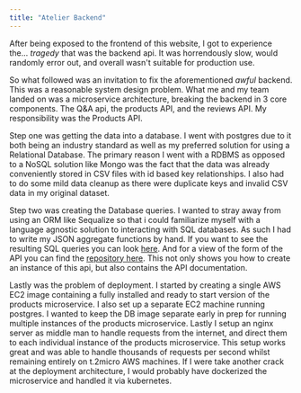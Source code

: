 ```yaml
---
title: "Atelier Backend"
---
```


After being exposed to the frontend of this website, I got to experience the... _tragedy_ that was the backend api. It was horrendously slow,
would randomly error out, and overall wasn't suitable for production use.

So what followed was an invitation to fix the aforementioned _awful_ backend. This was a reasonable system design problem. What me and my
team landed on was a microservice architecture, breaking the backend in 3 core components. The Q&A api, the products API, and the reviews API. My responsibility was the Products API.

Step one was getting the data into a database. I went with postgres due to it both being an industry standard
as well as my preferred solution for using a Relational Database. The primary reason I went with a RDBMS as opposed to a NoSQL solution like Mongo was
the fact that the data was already conveniently stored in CSV files with id based key relationships. I also had to do some mild data cleanup as there
were duplicate keys and invalid CSV data in my original dataset.

Step two was creating the Database queries. I wanted to stray away from using an ORM like Sequalize so that i could familiarize myself with a
language agnostic solution to interacting with SQL databases. As such I had to write my JSON aggregate functions by hand. If you want to see
the resulting SQL queries you can look <a href="https://github.com/Zynh0722/atelier-products/blob/main/server/db/queries.js">here</a>. And for a view
of the form of the API you can find the <a href="https://github.com/Zynh0722/atelier-products">repository here</a>. This not only shows you how to
create an instance of this api, but also contains the API documentation.

Lastly was the problem of deployment. I started by creating a single AWS EC2 image containing a fully installed and ready to start version of the
products microservice. I also set up a separate EC2 machine running postgres. I wanted to keep the DB image separate early in prep for
running multiple instances of the products microservice. Lastly I setup an nginx server as middle man to handle requests from the internet, and
direct them to each individual instance of the products microservice. This setup works great and was able to handle thousands of requests per
second whilst remaining entirely on t.2micro AWS machines. If I were take another crack at the deployment architecture, I would probably have
dockerized the microservice and handled it via kubernetes.
